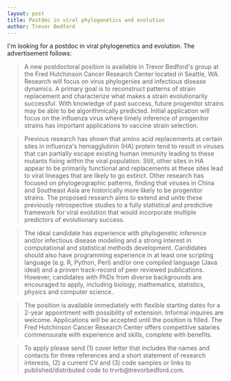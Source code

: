 ```yaml
---
layout: post
title: Postdoc in viral phylogenetics and evolution
author: Trevor Bedford
---
```


I'm looking for a postdoc in viral phylogenetics and evolution.  The advertisement follows:

> A new postdoctoral position is available in Trevor Bedford's group at the Fred Hutchinson Cancer Research Center located in Seattle, WA.  Research will focus on virus phylogenies and infectious disease dynamics.  A primary goal is to reconstruct patterns of strain replacement and characterize what makes a strain evolutionarily successful.  With knowledge of past success, future progenitor strains may be able to be algorithmically predicted.  Initial application will focus on the influenza virus where timely inference of progenitor strains has important applications to vaccine strain selection.

> Previous research has shown that amino acid replacements at certain sites in influenza's hemagglutinin (HA) protein tend to result in viruses that can partially escape existing human immunity leading to these mutants fixing within the viral population.  Still, other sites in HA appear to be primarily functional and replacements at these sites lead to viral lineages that are likely to go extinct.  Other research has focused on phylogeographic patterns, finding that viruses in China and Southeast Asia are historically more likely to be progenitor strains.  The proposed research aims to extend and unite these previously retrospective studies to a fully statistical and predictive framework for viral evolution that would incorporate multiple predictors of evolutionary success.

> The ideal candidate has experience with phylogenetic inference and/or infectious disease modeling and a strong interest in computational and statistical methods development.  Candidates should also have programming experience in at least one scripting language (e.g. R, Python, Perl) and/or one compiled language (Java ideal) and a proven track-record of peer reviewed publications.  However, candidates with PhDs from diverse backgrounds are encouraged to apply, including biology, mathematics, statistics, physics and computer science.

> The position is available immediately with flexible starting dates for a 2-year appointment with possibility of extension.  Informal inquires are welcome.  Applications will be accepted until the position is filled.  The Fred Hutchinson Cancer Research Center offers competitive salaries commensurate with experience and skills, complete with benefits.

> To apply please send (1) cover letter that includes the names and contacts for three references and a short statement of research interests, (2) a current CV and (3) code samples or links to published/distributed code to trvrb<span style="display:none">obfuscate</span>@trevorbedford.com.
